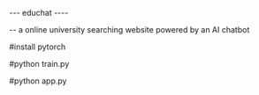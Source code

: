 ---  educhat  ----

-- a online university searching website powered by an AI chatbot

#install pytorch

#python train.py

#python app.py
